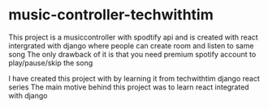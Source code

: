 # music-controller-techwithtim

This project is a musiccontroller with spodtify api and is created with react intergrated with django where people can create room and listen to same song
The only drawback of it is that you need premium spotify account to play/pause/skip the song

I have created this project with by learning it from techwithtim django react series
The main motive behind this project was to learn react integrated with django
